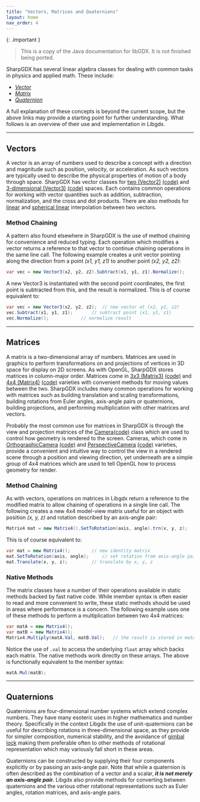 ```yaml
---
title: "Vectors, Matrices and Quaternions"
layout: home
nav_order: 4
---
```


{: .important }
> This is a copy of the Java documentation for libGDX. It is not finished being ported.

SharpGDX has several linear algebra classes for dealing with common tasks in physics and applied math. These include:

  * *[Vector](https://en.wikipedia.org/wiki/Euclidean_vector)*
  * *[Matrix](https://en.wikipedia.org/wiki/Matrix_%28mathematics%29)*
  * *[Quaternion](https://en.wikipedia.org/wiki/Quaternion)*

A full explanation of these concepts is beyond the current scope, but the above links may provide a starting point for further understanding. What follows is an overview of their use and implementation in Libgdx.

----

## Vectors

A vector is an array of numbers used to describe a concept with a direction and magnitude such as position, velocity, or acceleration. As such vectors are typically used to describe the physical properties of motion of a body through space. SharpGDX has vector classes for [two (Vector2)](https://javadoc.io/doc/com.badlogicgames.gdx/gdx/latest/com/badlogic/gdx/math/Vector2.html) [(code)](https://github.com/sharpgdx/sharpgdx/tree/master/gdx/src/com/badlogic/gdx/math/Vector2.java) and [3-dimensional (Vector3)](https://javadoc.io/doc/com.badlogicgames.gdx/gdx/latest/com/badlogic/gdx/math/Vector3.html) [(code)](https://github.com/sharpgdx/sharpgdx/tree/master/gdx/src/com/badlogic/gdx/math/Vector3.java) spaces. Each contains common operations for working with vector quantities such as addition, subtraction, normalization, and the cross and dot products. There are also methods for [linear](https://en.wikipedia.org/wiki/Linear_interpolation) and [spherical linear](https://en.wikipedia.org/wiki/Spherical_linear_interpolation) interpolation between two vectors.

### Method Chaining

A pattern also found elsewhere in SharpGDX is the use of method chaining for convenience and reduced typing. Each operation which modifies a vector returns a reference to that vector to continue chaining operations in the same line call. The following example creates a unit vector pointing along the direction from a point _(x1, y1, z1)_ to another point _(x2, y2, z2)_:

```csharp
var vec = new Vector3(x2, y2, z2).Subtract(x1, y1, z1).Normalize();
```

A new Vector3 is instantiated with the second point coordinates, the first point is subtracted from this, and the result is normalized. This is of course equivalent to:

```csharp
var vec = new Vector3(x2, y2, z2);	// new vector at (x2, y2, z2)
vec.Subtract(x1, y1, z1);		// subtract point (x1, y1, z1)
vec.Normalize();			// normalize result
```

----

## Matrices

A matrix is a two-dimensional array of numbers. Matrices are used in graphics to perform transformations on and projections of vertices in 3D space for display on 2D screens. As with OpenGL, SharpGDX stores matrices in column-major order. Matrices come in 
[3x3 (Matrix3)](https://javadoc.io/doc/com.badlogicgames.gdx/gdx/latest/com/badlogic/gdx/math/Matrix3.html) 
[(code)](https://github.com/sharpgdx/sharpgdx/blob/master/gdx/src/com/badlogic/gdx/math/Matrix3.java) and [4x4 (Matrix4)](https://javadoc.io/doc/com.badlogicgames.gdx/gdx/latest/com/badlogic/gdx/math/Matrix4.html) [(code)](https://github.com/sharpgdx/sharpgdx/blob/master/gdx/src/com/badlogic/gdx/math/Matrix4.java) varieties with convenient methods for moving values between the two. SharpGDX includes many common operations for working with matrices such as building translation and scaling transformations, building rotations from Euler angles, axis-angle pairs or quaternions, building projections, and performing multiplication with other matrices and vectors.

Probably the most common use for matrices in SharpGDX is through the view and projection matrices of the [Camera](https://javadoc.io/doc/com.badlogicgames.gdx/gdx/latest/com/badlogic/gdx/graphics/Camera.html)[(code)](https://github.com/sharpgdx/sharpgdx/blob/master/gdx/src/com/badlogic/gdx/graphics/Camera.java) class which are used to control how geometry is rendered to the screen. Cameras, which come in [OrthographicCamera](https://javadoc.io/doc/com.badlogicgames.gdx/gdx/latest/com/badlogic/gdx/graphics/OrthographicCamera.html) [(code)](https://github.com/sharpgdx/sharpgdx/blob/master/gdx/src/com/badlogic/gdx/graphics/OrthographicCamera.java) and [PerspectiveCamera](https://javadoc.io/doc/com.badlogicgames.gdx/gdx/latest/com/badlogic/gdx/graphics/PerspectiveCamera.html) [(code)](https://github.com/sharpgdx/sharpgdx/blob/master/gdx/src/com/badlogic/gdx/graphics/PerspectiveCamera.java) varieties, provide a convenient and intuitive way to control the view in a rendered scene through a position and viewing direction, yet underneath are a simple group of 4x4 matrices which are used to tell OpenGL how to process geometry for render.

### Method Chaining

As with vectors, operations on matrices in Libgdx return a reference to the modified matrix to allow chaining of operations in a single line call. The following creates a new 4x4 model-view matrix useful for an object with position _(x, y, z)_ and rotation described by an axis-angle pair:

```csharp
Matrix4 mat = new Matrix4().SetToRotation(axis, angle).trn(x, y, z);
```

This is of course equivalent to:

```csharp
var mat = new Matrix4();		// new identity matrix
mat.SetToRotation(axis, angle);		// set rotation from axis-angle pair
mat.Translate(x, y, z);			// translate by x, y, z
```

### Native Methods

The matrix classes have a number of their operations available in static methods backed by fast native code. While member syntax is often easier to read and more convenient to write, these static methods should be used in areas where performance is a concern. The following example uses one of these methods to perform a multiplication between two 4x4 matrices:

```csharp
var matA = new Matrix4();
var matB = new Matrix4();
Matrix4.Multiply(matA.Val, matB.Val);	// the result is stored in matA
```

Notice the use of `.val` to access the underlying `float` array which backs each matrix. The native methods work directly on these arrays. The above is functionally equivalent to the member syntax:
```csharp
matA.Mul(matB);
```

----

## Quaternions

Quaternions are four-dimensional number systems which extend complex numbers. They have many esoteric uses in higher mathematics and number theory. Specifically in the context Libgdx the use of unit-quaternions can be useful for describing rotations in three-dimensional space, as they provide for simpler composition, numerical stability, and the avoidance of [gimbal lock](https://en.wikipedia.org/wiki/Gimbal_lock) making them preferable often to other methods of rotational representation which may variously fall short in these areas.

Quaternions can be constructed by supplying their four components explicitly or by passing an axis-angle pair. Note that while a quaternion is often described as the combination of a vector and a scalar, **_it is not merely an axis-angle pair._** Libgdx also provide methods for converting between quaternions and the various other rotational representations such as Euler angles, rotation matrices, and axis-angle pairs.